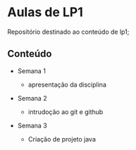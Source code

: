 # Aulas de LP1

Repositório destinado ao conteúdo de lp1;


## Conteúdo

 - Semana 1

    - apresentação da disciplina

- Semana 2

     - intrudoção ao git e github

- Semana 3

    - Criação de projeto java
